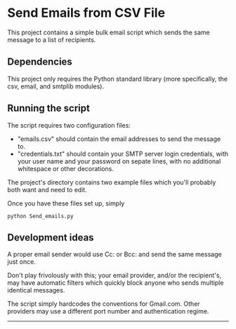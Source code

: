 # Send Emails from CSV File

This project contains a simple bulk email script which sends the same message to a list of recipients.

## Dependencies

This project only requires the Python standard library (more specifically, the csv, email, and smtplib modules).

## Running the script
The script requires two configuration files:

* "emails.csv" should contain the email addresses to send the message to.
* "credentials.txt" should contain your SMTP server login credentials, with your user name and your password on sepate lines, with no additional whitespace or other decorations.

The project's directory contains two example files which you'll probably both want and need to edit.

Once you have these files set up, simply

    python Send_emails.py

## Development ideas
A proper email sender would use Cc: or Bcc: and send the same message just once.

Don't play frivolously with this; your email provider, and/or the recipient's, may have automatic filters which quickly block anyone who sends multiple identical messages.

The script simply hardcodes the conventions for Gmail.com. Other providers may use a different port number and authentication regime.


---
